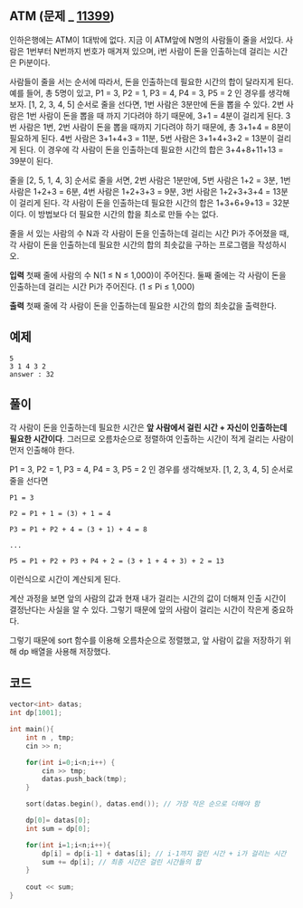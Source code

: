 
## ATM (문제 _ [11399](https://www.acmicpc.net/problem/11399))

인하은행에는 ATM이 1대밖에 없다. 지금 이 ATM앞에 N명의 사람들이 줄을 서있다. 사람은 1번부터 N번까지 번호가 매겨져 있으며, i번 사람이 돈을 인출하는데 걸리는 시간은 Pi분이다.

사람들이 줄을 서는 순서에 따라서, 돈을 인출하는데 필요한 시간의 합이 달라지게 된다. 예를 들어, 총 5명이 있고, P1  = 3, P2  = 1, P3  = 4, P4  = 3, P5  = 2 인 경우를 생각해보자. [1, 2, 3, 4, 5] 순서로 줄을 선다면, 1번 사람은 3분만에 돈을 뽑을 수 있다. 2번 사람은 1번 사람이 돈을 뽑을 때 까지 기다려야 하기 때문에, 3+1 = 4분이 걸리게 된다. 3번 사람은 1번, 2번 사람이 돈을 뽑을 때까지 기다려야 하기 때문에, 총 3+1+4 = 8분이 필요하게 된다. 4번 사람은 3+1+4+3 = 11분, 5번 사람은 3+1+4+3+2 = 13분이 걸리게 된다. 이 경우에 각 사람이 돈을 인출하는데 필요한 시간의 합은 3+4+8+11+13 = 39분이 된다.

줄을 [2, 5, 1, 4, 3] 순서로 줄을 서면, 2번 사람은 1분만에, 5번 사람은 1+2 = 3분, 1번 사람은 1+2+3 = 6분, 4번 사람은 1+2+3+3 = 9분, 3번 사람은 1+2+3+3+4 = 13분이 걸리게 된다. 각 사람이 돈을 인출하는데 필요한 시간의 합은 1+3+6+9+13 = 32분이다. 이 방법보다 더 필요한 시간의 합을 최소로 만들 수는 없다.

줄을 서 있는 사람의 수 N과 각 사람이 돈을 인출하는데 걸리는 시간 Pi가 주어졌을 때, 각 사람이 돈을 인출하는데 필요한 시간의 합의 최솟값을 구하는 프로그램을 작성하시오.

**입력**
첫째 줄에 사람의 수 N(1 ≤ N ≤ 1,000)이 주어진다. 둘째 줄에는 각 사람이 돈을 인출하는데 걸리는 시간 Pi가 주어진다. (1 ≤ Pi  ≤ 1,000)

**출력**
첫째 줄에 각 사람이 돈을 인출하는데 필요한 시간의 합의 최솟값을 출력한다.
  

## 예제

	5
	3 1 4 3 2	
	answer : 32

  

## 풀이

각 사람이 돈을 인출하는데 필요한 시간은 **앞 사람에서 걸린 시간 + 자신이 인출하는데 필요한 시간이다**.
그러므로 오름차순으로 정렬하여 인출하는 시간이 적게 걸리는 사람이 먼저 인출해야 한다.

P1  = 3, P2  = 1, P3  = 4, P4  = 3, P5  = 2 인 경우를 생각해보자. [1, 2, 3, 4, 5] 순서로 줄을 선다면


	P1 = 3

	P2 = P1 + 1 = (3) + 1 = 4

	P3 = P1 + P2 + 4 = (3 + 1) + 4 = 8 

	...

	P5 = P1 + P2 + P3 + P4 + 2 = (3 + 1 + 4 + 3) + 2 = 13


이런식으로 시간이 계산되게 된다.

계산 과정을 보면 앞의 사람의 값과 현재 내가 걸리는 시간의 값이 더해져 인출 시간이 결정난다는 사실을 알 수 있다. 그렇기 때문에 앞의 사람이 걸리는 시간이 작은게 중요하다.

그렇기 때문에 sort 함수를 이용해 오름차순으로 정렬했고, 앞 사람이 값을 저장하기 위해 dp 배열을 사용해 저장했다.



## 코드

  

```cpp
vector<int> datas;
int dp[1001];

int main(){
    int n , tmp;
    cin >> n;

    for(int i=0;i<n;i++) {
        cin >> tmp;
        datas.push_back(tmp);
    }

    sort(datas.begin(), datas.end()); // 가장 작은 순으로 더해야 함

    dp[0]= datas[0];
    int sum = dp[0];

    for(int i=1;i<n;i++){
        dp[i] = dp[i-1] + datas[i]; // i-1까지 걸린 시간 + i가 걸리는 시간
        sum += dp[i]; // 최종 시간은 걸린 시간들의 합
    }
    
    cout << sum;
}

```
